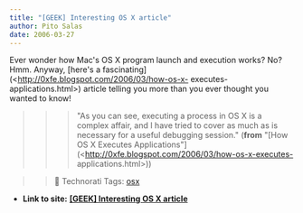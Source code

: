 ```yaml
---
title: "[GEEK] Interesting OS X article"
author: Pito Salas
date: 2006-03-27
---
```


Ever wonder how Mac's OS X program launch and execution works? No? Hmm.
Anyway, [here's a fascinating](<http://0xfe.blogspot.com/2006/03/how-os-x-
executes-applications.html>) article telling you more than you ever thought
you wanted to know!

>>

>>> "As you can see, executing a process in OS X is a complex affair, and I
have tried to cover as much as is necessary for a useful debugging session."
(**from** "[How OS X Executes
Applications"](<http://0xfe.blogspot.com/2006/03/how-os-x-executes-
applications.html>))

>>

>> 🙂 Technorati Tags: [osx](<http://www.technorati.com/tag/osx>)


* **Link to site:** **[[GEEK] Interesting OS X article](None)**
